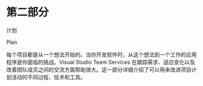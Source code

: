 # 第二部分
计划

Plan

每个项目都是从一个想法开始的。当你开发软件时，从这个想法到一个工作的应用程序是你面临的挑战。Visual Studio Team Services 在跟踪需求、适应变化以及改善团队成员之间的交流方面帮助很大。这一部分详细介绍了可以用来改进项目计划活动的不同过程、技术和工具。